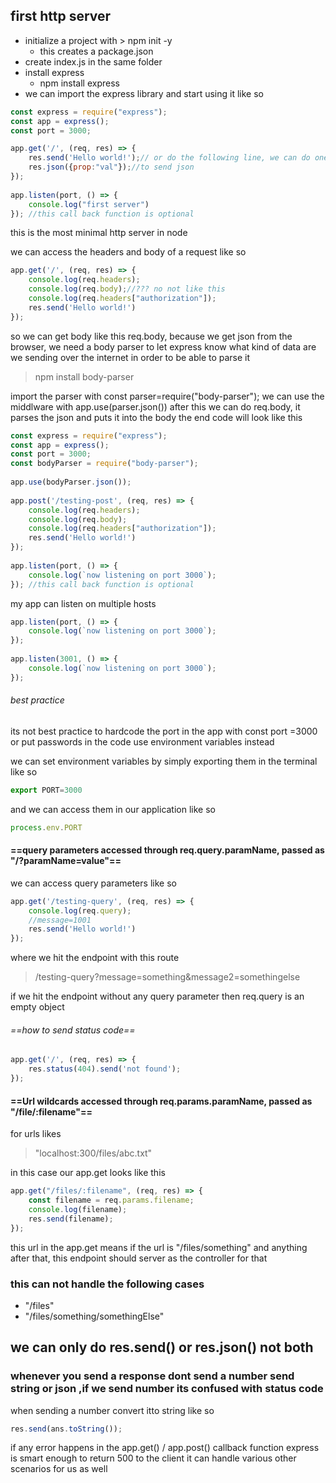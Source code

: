 ## first http server
- initialize a project with > npm init -y
	- this creates a package.json
- create index.js in the same folder
- install express
	- npm install express 
- we can import the express library and start using it like so
```js
const express = require("express");
const app = express();
const port = 3000;

app.get('/', (req, res) => {
    res.send('Hello world!');// or do the following line, we can do one of two not both
    res.json({prop:"val"});//to send json
});
  
app.listen(port, () => {
    console.log("first server")
}); //this call back function is optional
```
this is the most minimal http server in node

we can access the headers and body of a request like so
```js
app.get('/', (req, res) => {
    console.log(req.headers);
    console.log(req.body);//??? no not like this
    console.log(req.headers["authorization"]);
    res.send('Hello world!')
});
```

so we can get body like this req.body, because we get json from the browser, we need a body parser to let express know what kind of data are we sending over the internet in order to be able to parse it

> npm install body-parser

import the parser with 
const parser=require("body-parser");
we can use the middlware with 
app.use(parser.json())
after this we can do req.body, it parses the json and puts it into the body
the end code will look like this
```js 
const express = require("express");
const app = express();
const port = 3000;
const bodyParser = require("body-parser");
  
app.use(bodyParser.json());
 
app.post('/testing-post', (req, res) => {
    console.log(req.headers);
    console.log(req.body);
    console.log(req.headers["authorization"]);
    res.send('Hello world!')
});
  
app.listen(port, () => {
    console.log(`now listening on port 3000`);
}); //this call back function is optional
```

my app can listen on multiple hosts 
```js
app.listen(port, () => {
    console.log(`now listening on port 3000`);
}); 
 
app.listen(3001, () => {
    console.log(`now listening on port 3000`);
}); 
```

###### best practice
its not best practice to hardcode the port in the app with const port =3000
or put passwords in the code
use environment variables instead

we can set environment variables by simply exporting them in the terminal
like so
```js
export PORT=3000
```
and we can access them in our application like so
```js
process.env.PORT
```

#### ==**query parameters  accessed through req.query.paramName, passed as "/?paramName=value"**==
we can access query parameters like so 
```js
app.get('/testing-query', (req, res) => {
    console.log(req.query);
	//message=1001
    res.send('Hello world!')
});
```
where we hit the endpoint with this route
> /testing-query?message=something&message2=somethingelse

if we hit the endpoint without any query parameter then req.query is an empty object
###### ==how to send status code==
```js
app.get('/', (req, res) => {
    res.status(404).send('not found');
});
```

#### **==Url wildcards  accessed through req.params.paramName, passed as "/file/:filename"==**
for urls likes
> "localhost:300/files/abc.txt"

in this case our app.get looks like this
```js
app.get("/files/:filename", (req, res) => {
    const filename = req.params.filename;
    console.log(filename);
    res.send(filename);
});
```
this url in the app.get means if the url is "/files/something" and anything after that, this endpoint should server as the controller for that
### this can not handle the following cases
- "/files"
- "/files/something/somethingElse"
## we can only do res.send() or res.json() not both

### whenever you send a response dont send a number send string or json ,if we send number its confused with status code

when sending a number convert itto string like so
```js
res.send(ans.toString());
```

if any error happens in the app.get() / app.post() callback function express is smart enough to return 500 to the client 
it can handle various other scenarios for us as well






